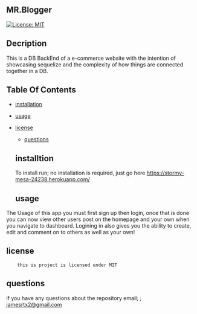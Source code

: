  ## MR.Blogger

  [![License: MIT](https://img.shields.io/badge/License-MIT-yellow.svg)](https://opensource.org/licenses/MIT)

  ## Decription
  This is a DB BackEnd of a e-commerce website with the intention of showcasing sequelize and the complexity of how things are connected together in a DB.

  ## Table Of Contents

  * [installation](#installation)
  
  * [usage](#usage)
  
* [license](#license)

  * [questions](#questions)

  ## installtion

  To install run; no installation is required, just go here https://stormy-mesa-24238.herokuapp.com/

  

  ## usage
 The Usage of this app you must first sign up then login, once that is done you can now view other users post on the homepage and your own when you navigate to dashboard. Logining in also gives you the ability to create, edit and comment on to others as well as your own!
 
  ## license

        this is project is licensed under MIT


  ## questions

  if you have any questions about the repository email;
 ; jamesrtx2@gmail.com 
